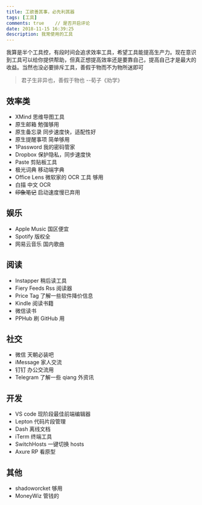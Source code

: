 ```yaml
---
title: 工欲善其事，必先利其器
tags: [工具]
comments: true    // 是否开启评论
date: 2018-11-15 16:39:25
description: 我常使用的工具
---
```


我算是半个工具控，有段时间会追求效率工具，希望工具能提高生产力。现在意识到工具可以给你提供帮助，但真正想提高效率还是要靠自己，提高自己才是最大的收益。当然也没必要排斥工具，善假于物而不为物所迷即可

> 君子生非异也，善假于物也 --荀子《劝学》

## 效率类

- XMind 思维导图工具
- 原生邮箱 勉强够用
- 原生备忘录 同步速度快，适配性好
- 原生提醒事项 简单够用
- 1Password 我的密码管家
- Dropbox 保护隐私，同步速度快
- Paste 剪贴板工具
- 极光词典 移动端字典
- Office Lens 微软家的 OCR 工具 够用
- 白描 中文 OCR
- ~~印象笔记~~ 启动速度慢已弃用

## 娱乐

- Apple Music 国区便宜
- Spotify 版权全
- 网易云音乐 国内歌曲

## 阅读

- Instapper 稍后读工具
- Fiery Feeds Rss 阅读器
- Price Tag 了解一些软件降价信息
- Kindle 阅读书籍
- 微信读书
- PPHub 刷 GitHub 用

## 社交

- 微信 天朝必装吧
- iMessage 家人交流
- 钉钉 办公交流用
- Telegram 了解一些 qiang 外资讯

## 开发

- VS code 现阶段最佳前端编辑器
- Lepton 代码片段管理
- Dash 离线文档
- iTerm 终端工具
- SwitchHosts 一键切换 hosts
- Axure RP 看原型

## 其他

- shadoworcket 够用
- MoneyWiz 管钱的
